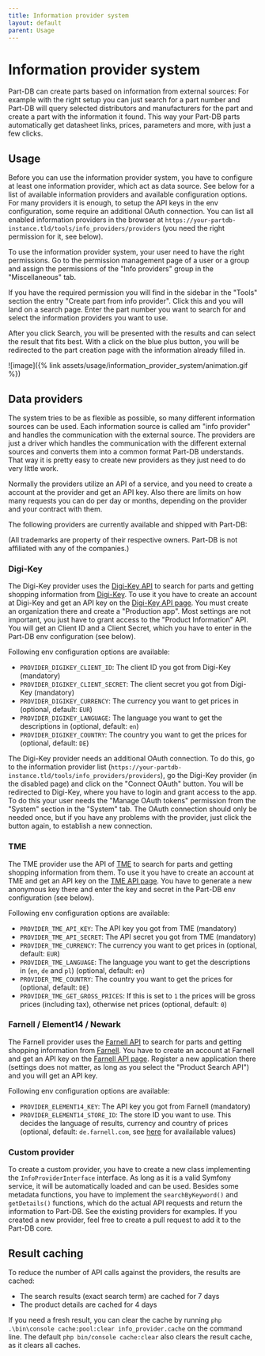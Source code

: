 ```yaml
---
title: Information provider system
layout: default
parent: Usage
---
```


# Information provider system

Part-DB can create parts based on information from external sources: For example with the right setup you can just search for a part number
and Part-DB will query selected distributors and manufacturers for the part and create a part with the information it found.
This way your Part-DB parts automatically get datasheet links, prices, parameters and more, with just a few clicks.

## Usage

Before you can use the information provider system, you have to configure at least one information provider, which act as data source.
See below for a list of available information providers and available configuration options.
For many providers it is enough, to setup the API keys in the env configuration, some require an additional OAuth connection.
You can list all enabled information providers in the browser at `https://your-partdb-instance.tld/tools/info_providers/providers` (you need the right permission for it, see below).

To use the information provider system, your user need to have the right permissions. Go to the permission management page of 
a user or a group and assign the permissions of the "Info providers" group in the "Miscellaneous" tab.

If you have the required permission you will find in the sidebar in the "Tools" section the entry "Create part from info provider".
Click this and you will land on a search page. Enter the part number you want to search for and select the information providers you want to use. 

After you click Search, you will be presented with the results and can select the result that fits best. 
With a click on the blue plus button, you will be redirected to the part creation page with the information already filled in.

![image]({% link assets/usage/information_provider_system/animation.gif %})

## Data providers

The system tries to be as flexible as possible, so many different information sources can be used.
Each information source is called am "info provider" and handles the communication with the external source.
The providers are just a driver which handles the communication with the different external sources and converts them into a common format Part-DB understands.
That way it is pretty easy to create new providers as they just need to do very little work.

Normally the providers utilize an API of a service, and you need to create a account at the provider and get an API key. 
Also there are limits on how many requests you can do per day or months, depending on the provider and your contract with them.

The following providers are currently available and shipped with Part-DB:

(All trademarks are property of their respective owners. Part-DB is not affiliated with any of the companies.)

### Digi-Key
The Digi-Key provider uses the [Digi-Key API](https://developer.digikey.com/) to search for parts and getting shopping information from [Digi-Key](https://www.digikey.com/).
To use it you have to create an account at Digi-Key and get an API key on the [Digi-Key API page](https://developer.digikey.com/). 
You must create an organization there and create a "Production app". Most settings are not important, you just have to grant access to the "Product Information" API.
You will get an Client ID and a Client Secret, which you have to enter in the Part-DB env configuration (see below).

Following env configuration options are available:
* `PROVIDER_DIGIKEY_CLIENT_ID`: The client ID you got from Digi-Key (mandatory)
* `PROVIDER_DIGIKEY_CLIENT_SECRET`: The client secret you got from Digi-Key (mandatory)
* `PROVIDER_DIGIKEY_CURRENCY`: The currency you want to get prices in (optional, default: `EUR`)
* `PROVIDER_DIGIKEY_LANGUAGE`: The language you want to get the descriptions in (optional, default: `en`)
* `PROVIDER_DIGIKEY_COUNTRY`: The country you want to get the prices for (optional, default: `DE`)

The Digi-Key provider needs an additional OAuth connection. To do this, go to the information provider list (`https://your-partdb-instance.tld/tools/info_providers/providers`), 
go the Digi-Key provider (in the disabled page) and click on the "Connect OAuth" button. You will be redirected to Digi-Key, where you have to login and grant access to the app.
To do this your user needs the "Manage OAuth tokens" permission from the "System" section in the "System" tab.
The OAuth connection should only be needed once, but if you have any problems with the provider, just click the button again, to establish a new connection.

### TME
The TME provider use the API of [TME](https://www.tme.eu/) to search for parts and getting shopping information from them.
To use it you have to create an account at TME and get an API key on the [TME API page](https://developers.tme.eu/en/).
You have to generate a new anonymous key there and enter the key and secret in the Part-DB env configuration (see below).

Following env configuration options are available:
* `PROVIDER_TME_API_KEY`: The API key you got from TME (mandatory)  
* `PROVIDER_TME_API_SECRET`: The API secret you got from TME (mandatory)
* `PROVIDER_TME_CURRENCY`: The currency you want to get prices in (optional, default: `EUR`)
* `PROVIDER_TME_LANGUAGE`: The language you want to get the descriptions in (`en`, `de` and `pl`) (optional, default: `en`)
* `PROVIDER_TME_COUNTRY`: The country you want to get the prices for (optional, default: `DE`)
* `PROVIDER_TME_GET_GROSS_PRICES`: If this is set to `1` the prices will be gross prices (including tax), otherwise net prices (optional, default: `0`)

### Farnell / Element14 / Newark
The Farnell provider uses the [Farnell API](https://partner.element14.com/) to search for parts and getting shopping information from [Farnell](https://www.farnell.com/).
You have to create an account at Farnell and get an API key on the [Farnell API page](https://partner.element14.com/). 
Register a new application there (settings does not matter, as long as you select the "Product Search API") and you will get an API key.

Following env configuration options are available:
* `PROVIDER_ELEMENT14_KEY`: The API key you got from Farnell (mandatory)
* `PROVIDER_ELEMENT14_STORE_ID`: The store ID you want to use. This decides the language of results, currency and country of prices (optional, default: `de.farnell.com`, see [here](https://partner.element14.com/docs/Product_Search_API_REST__Description) for availailable values)


### Custom provider
To create a custom provider, you have to create a new class implementing the `InfoProviderInterface` interface. As long as it is a valid Symfony service, it will be automatically loaded and can be used.
Besides some metadata functions, you have to implement the `searchByKeyword()` and `getDetails()` functions, which do the actual API requests and return the information to Part-DB.
See the existing providers for examples.
If you created a new provider, feel free to create a pull request to add it to the Part-DB core.

## Result caching
To reduce the number of API calls against the providers, the results are cached:
* The search results (exact search term) are cached for 7 days
* The product details are cached for 4 days

If you need a fresh result, you can clear the cache by running `php .\bin\console cache:pool:clear info_provider.cache` on the command line. 
The default `php bin/console cache:clear` also clears the result cache, as it clears all caches.